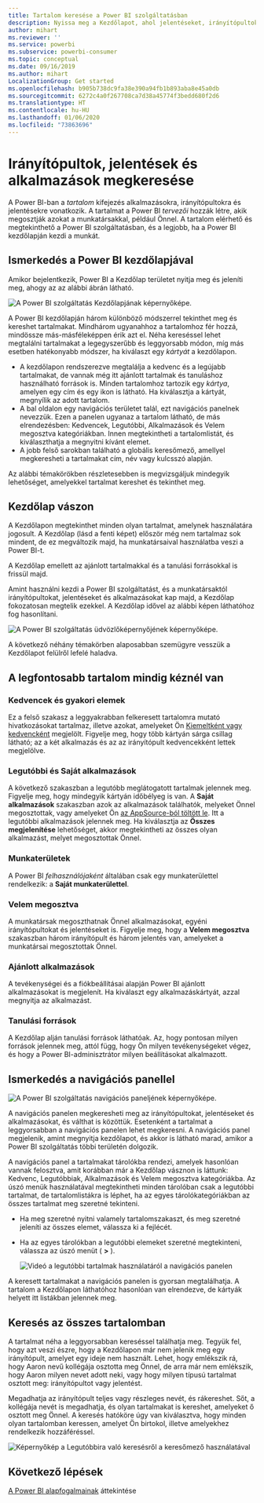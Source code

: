 ```yaml
---
title: Tartalom keresése a Power BI szolgáltatásban
description: Nyissa meg a Kezdőlapot, ahol jelentéseket, irányítópultokat és alkalmazásokat kereshet meg és nyithat meg.
author: mihart
ms.reviewer: ''
ms.service: powerbi
ms.subservice: powerbi-consumer
ms.topic: conceptual
ms.date: 09/16/2019
ms.author: mihart
LocalizationGroup: Get started
ms.openlocfilehash: b905b738dc9fa38e390a94fb1b893aba8e45a0db
ms.sourcegitcommit: 6272c4a0f267708ca7d38a45774f3bedd680f2d6
ms.translationtype: HT
ms.contentlocale: hu-HU
ms.lasthandoff: 01/06/2020
ms.locfileid: "73863696"
---
```

# <a name="find-your-dashboards-reports-and-apps"></a>Irányítópultok, jelentések és alkalmazások megkeresése
A Power BI-ban a *tartalom* kifejezés alkalmazásokra, irányítópultokra és jelentésekre vonatkozik. A tartalmat a Power BI *tervezői* hozzák létre, akik megosztják azokat a munkatársakkal, például Önnel. A tartalom elérhető és megtekinthető a Power BI szolgáltatásban, és a legjobb, ha a Power BI kezdőlapján kezdi a munkát.

## <a name="explore-power-bi-home"></a>Ismerkedés a Power BI kezdőlapjával
Amikor bejelentkezik, Power BI a Kezdőlap területet nyitja meg és jeleníti meg, ahogy az az alábbi ábrán látható.
 
![A Power BI szolgáltatás Kezdőlapjának képernyőképe.](media/end-user-home/power-bi-home.png)

A Power BI kezdőlapján három különböző módszerrel tekinthet meg és kereshet tartalmakat. Mindhárom ugyanahhoz a tartalomhoz fér hozzá, mindössze más-másféleképpen érik azt el. Néha kereséssel lehet megtalálni tartalmakat a legegyszerűbb és leggyorsabb módon, míg más esetben hatékonyabb módszer, ha kiválaszt egy *kártyát* a kezdőlapon.

- A kezdőlapon rendszerezve megtalálja a kedvenc és a legújabb tartalmakat, de vannak még itt ajánlott tartalmak és tanuláshoz használható források is. Minden tartalomhoz tartozik egy *kártya*, amelyen egy cím és egy ikon is látható. Ha kiválasztja a kártyát, megnyílik az adott tartalom.
- A bal oldalon egy navigációs területet talál, ezt navigációs panelnek nevezzük. Ezen a panelen ugyanaz a tartalom látható, de más elrendezésben: Kedvencek, Legutóbbi, Alkalmazások és Velem megosztva kategóriákban. Innen megtekintheti a tartalomlistát, és kiválaszthatja a megnyitni kívánt elemet.
- A jobb felső sarokban található a globális keresőmező, amellyel megkeresheti a tartalmakat cím, név vagy kulcsszó alapján.

Az alábbi témakörökben részletesebben is megvizsgáljuk mindegyik lehetőséget, amelyekkel tartalmat kereshet és tekinthet meg.

## <a name="home-canvas"></a>Kezdőlap vászon
A Kezdőlapon megtekinthet minden olyan tartalmat, amelynek használatára jogosult. A Kezdőlap (lásd a fenti képet) először még nem tartalmaz sok mindent, de ez megváltozik majd, ha munkatársaival használatba veszi a Power BI-t.

A Kezdőlap emellett az ajánlott tartalmakkal és a tanulási forrásokkal is frissül majd. 
 
Amint használni kezdi a Power BI szolgáltatást, és a munkatársaktól irányítópultokat, jelentéseket és alkalmazásokat kap majd, a Kezdőlap fokozatosan megtelik ezekkel. A Kezdőlap idővel az alábbi képen láthatóhoz fog hasonlítani.

![A Power BI szolgáltatás üdvözlőképernyőjének képernyőképe.](media/end-user-home/power-bi-home-older.png)

 
A következő néhány témakörben alaposabban szemügyre vesszük a Kezdőlapot felülről lefelé haladva.

## <a name="most-important-content-at-your-fingertips"></a>A legfontosabb tartalom mindig kéznél van

### <a name="favorites-and-frequents"></a>Kedvencek és gyakori elemek
Ez a felső szakasz a leggyakrabban felkeresett tartalomra mutató hivatkozásokat tartalmaz, illetve azokat, amelyeket Ön [Kiemeltként vagy kedvencként](end-user-favorite.md) megjelölt. Figyelje meg, hogy több kártyán sárga csillag látható; az a két alkalmazás és az az irányítópult kedvencekként lettek megjelölve.
 
### <a name="recents-and-my-apps"></a>Legutóbbi és Saját alkalmazások
A következő szakaszban a legutóbb meglátogatott tartalmak jelennek meg. Figyelje meg, hogy mindegyik kártyán időbélyeg is van. A **Saját alkalmazások** szakaszban azok az alkalmazások találhatók, melyeket Önnel megosztottak, vagy amelyeket Ön [az AppSource-ból töltött le](end-user-apps.md). Itt a legutóbbi alkalmazások jelennek meg. Ha kiválasztja az **Összes megjelenítése** lehetőséget, akkor megtekintheti az összes olyan alkalmazást, melyet megosztottak Önnel.

### <a name="workspaces"></a>Munkaterületek
A Power BI *felhasználójaként* általában csak egy munkaterülettel rendelkezik: a **Saját munkaterülettel**. 

### <a name="shared-with-me"></a>Velem megosztva
A munkatársak megoszthatnak Önnel alkalmazásokat, egyéni irányítópultokat és jelentéseket is. Figyelje meg, hogy a **Velem megosztva** szakaszban három irányítópult és három jelentés van, amelyeket a munkatársai megosztottak Önnel.

### <a name="recommended-apps"></a>Ajánlott alkalmazások
A tevékenységei és a fiókbeállításai alapján Power BI ajánlott alkalmazásokat is megjelenít. Ha kiválaszt egy alkalmazáskártyát, azzal megnyitja az alkalmazást.
 
### <a name="learning-resources"></a>Tanulási források
A Kezdőlap alján tanulási források láthatóak. Az, hogy pontosan milyen források jelennek meg, attól függ, hogy Ön milyen tevékenységeket végez, és hogy a Power BI-adminisztrátor milyen beállításokat alkalmazott. 
 
## <a name="explore-the-nav-pane"></a>Ismerkedés a navigációs panellel

![A Power BI szolgáltatás navigációs paneljének képernyőképe.](media/end-user-home/power-bi-nav-bar.png)


A navigációs panelen megkeresheti meg az irányítópultokat, jelentéseket és alkalmazásokat, és válthat is közöttük. Esetenként a tartalmat a leggyorsabban a navigációs panelen lehet megkeresni.
A navigációs panel megjelenik, amint megnyitja kezdőlapot, és akkor is látható marad, amikor a Power BI szolgáltatás többi területén dolgozik.
  
A navigációs panel a tartalmakat tárolókba rendezi, amelyek hasonlóan vannak felosztva, amit korábban már a Kezdőlap vásznon is láttunk: Kedvenc, Legutóbbiak, Alkalmazások és Velem megosztva kategóriákba. Az úszó menük használatával megtekintheti minden tárolóban csak a legutóbbi tartalmat, de tartalomlistákra is léphet, ha az egyes tárolókategóriákban az összes tartalmat meg szeretné tekinteni.
 
- Ha meg szeretné nyitni valamely tartalomszakaszt, és meg szeretné jeleníti az összes elemet, válassza ki a fejlécét.
- Ha az egyes tárolókban a legutóbbi elemeket szeretné megtekinteni, válassza az úszó menüt ( **>** ).

    ![Videó a legutóbbi tartalmak használatáról a navigációs panelen](media/end-user-home/power-bi-nav-bar.gif)

 
A keresett tartalmakat a navigációs panelen is gyorsan megtalálhatja. A tartalom a Kezdőlapon láthatóhoz hasonlóan van elrendezve, de kártyák helyett itt listákban jelennek meg. 

## <a name="search-all-of-your-content"></a>Keresés az összes tartalomban
A tartalmat néha a leggyorsabban kereséssel találhatja meg. Tegyük fel, hogy azt veszi észre, hogy a Kezdőlapon már nem jelenik meg egy irányítópult, amelyet egy ideje nem használt. Lehet, hogy emlékszik rá, hogy Aaron nevű kollégája osztotta meg Önnel, de arra már nem emlékszik, hogy Aaron milyen nevet adott neki, vagy hogy milyen típusú tartalmat osztott meg: irányítópultot vagy jelentést.
 
Megadhatja az irányítópult teljes vagy részleges nevét, és rákereshet. Sőt, a kollégája nevét is megadhatja, és olyan tartalmakat is kereshet, amelyeket ő osztott meg Önnel. A keresés hatóköre úgy van kiválasztva, hogy minden olyan tartalomban keressen, amelyet Ön birtokol, illetve amelyekhez rendelkezik hozzáféréssel.

![Képernyőkép a Legutóbbira való keresésről a keresőmező használatával](media/end-user-home/power-bi-search.png)

## <a name="next-steps"></a>Következő lépések
[A Power BI alapfogalmainak](end-user-basic-concepts.md) áttekintése
